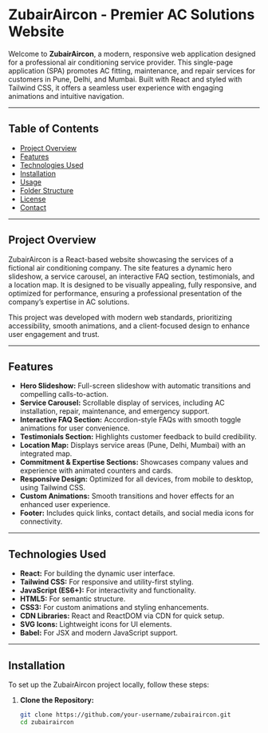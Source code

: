 # ZubairAircon - Premier AC Solutions Website

Welcome to **ZubairAircon**, a modern, responsive web application designed for a professional air conditioning service provider. This single-page application (SPA) promotes AC fitting, maintenance, and repair services for customers in Pune, Delhi, and Mumbai. Built with React and styled with Tailwind CSS, it offers a seamless user experience with engaging animations and intuitive navigation.

---

## Table of Contents

- [Project Overview](#project-overview)  
- [Features](#features)  
- [Technologies Used](#technologies-used)  
- [Installation](#installation)  
- [Usage](#usage)  
- [Folder Structure](#folder-structure)  
- [License](#license)  
- [Contact](#contact)  

---

## Project Overview

ZubairAircon is a React-based website showcasing the services of a fictional air conditioning company. The site features a dynamic hero slideshow, a service carousel, an interactive FAQ section, testimonials, and a location map. It is designed to be visually appealing, fully responsive, and optimized for performance, ensuring a professional presentation of the company’s expertise in AC solutions.

This project was developed with modern web standards, prioritizing accessibility, smooth animations, and a client-focused design to enhance user engagement and trust.

---

## Features

- **Hero Slideshow:** Full-screen slideshow with automatic transitions and compelling calls-to-action.  
- **Service Carousel:** Scrollable display of services, including AC installation, repair, maintenance, and emergency support.  
- **Interactive FAQ Section:** Accordion-style FAQs with smooth toggle animations for user convenience.  
- **Testimonials Section:** Highlights customer feedback to build credibility.  
- **Location Map:** Displays service areas (Pune, Delhi, Mumbai) with an integrated map.  
- **Commitment & Expertise Sections:** Showcases company values and experience with animated counters and cards.  
- **Responsive Design:** Optimized for all devices, from mobile to desktop, using Tailwind CSS.  
- **Custom Animations:** Smooth transitions and hover effects for an enhanced user experience.  
- **Footer:** Includes quick links, contact details, and social media icons for connectivity.  

---

## Technologies Used

- **React:** For building the dynamic user interface.  
- **Tailwind CSS:** For responsive and utility-first styling.  
- **JavaScript (ES6+):** For interactivity and functionality.  
- **HTML5:** For semantic structure.  
- **CSS3:** For custom animations and styling enhancements.  
- **CDN Libraries:** React and ReactDOM via CDN for quick setup.  
- **SVG Icons:** Lightweight icons for UI elements.  
- **Babel:** For JSX and modern JavaScript support.  

---

## Installation

To set up the ZubairAircon project locally, follow these steps:

1. **Clone the Repository:**

   ```bash
   git clone https://github.com/your-username/zubairaircon.git
   cd zubairaircon


